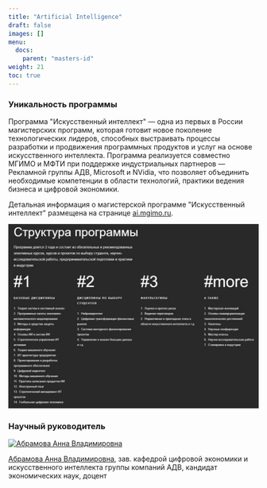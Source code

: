 ```yaml
---
title: "Artificial Intelligence"
draft: false
images: []
menu:
  docs:
    parent: "masters-id"
weight: 21
toc: true
---
```


### Уникальность программы

Программа "Искусственный интеллект" — одна из первых в России магистерских программ, которая готовит новое поколение технологических лидеров, способных выстраивать процессы разработки и продвижения программных продуктов и услуг на основе искусственного интеллекта. Программа реализуется совместно МГИМО и МФТИ при поддержке индустриальных партнеров — Рекламной группы АДВ, Microsoft и NVidia, что позволяет объединить необходимые компетенции в области технологий, практики ведения бизнеса и цифровой экономики.

Детальная информация о магистерской программе "Искусственный интеллект"
размещена на странице [ai.mgimo.ru][ai].

[![](ai-program.jpg)][ai]

[ai]: https://ai.mgimo.ru

### Научный руководитель

<a href="https://mgimo.ru/people/abramova-anna/" class="float-left mr-3 pt-2">
  <img
    src="https://mgimo.ru/upload/iblock/886/886ee3acf577dc8d005e2ad24615f1ff.jpg"
    alt="Абрамова Анна Владимировна"
    title="Абрамова Анна Владимировна"
    class="rounded-photo"
  />
</a>

[Абрамова Анна Владимировна](https://mgimo.ru/people/abramova-anna/),
зав. кафедрой цифровой экономики и искусственного интеллекта группы компаний АДВ,
кандидат экономических наук, доцент

<!--

Можно использвоать тэг img

<img src="/finec-mgimo-v2/program/masters/artificial-intelligence/ai-program.jpg" alt="AI Program">

Можно использвоать shortcode img, но для этого должен быть Page Bundle

https://github.com/h-enk/doks/issues/133

{{< img src="ai-program.jpg" alt="Rectangle" caption="<em>Rectangle</em>" class="border-0" >}}

-->
